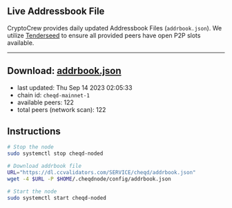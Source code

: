 ## Live Addressbook File

CryptoCrew provides daily updated Addressbook Files (`addrbook.json`). We utilize [Tenderseed](https://github.com/binaryholdings/tenderseed) to ensure all provided peers have open P2P slots available.

---
**Download: [addrbook.json](https://dl.ccvalidators.com/SERVICE/cheqd/addrbook.json)**
---

- last updated: Thu Sep 14 2023 02:05:33
- chain id: `cheqd-mainnet-1`
- available peers: 122
- total peers (network scan): 122

## Instructions
```sh
# Stop the node
sudo systemctl stop cheqd-noded

# Download addrbook file
URL="https://dl.ccvalidators.com/SERVICE/cheqd/addrbook.json"
wget -4 $URL -P $HOME/.cheqdnode/config/addrbook.json

# Start the node
sudo systemctl start cheqd-noded
```
